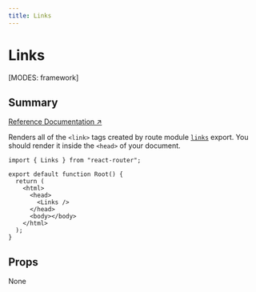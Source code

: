 ```yaml
---
title: Links
---
```


# Links

[MODES: framework]

## Summary

[Reference Documentation ↗](https://api.reactrouter.com/v7/functions/react_router.Links.html)

Renders all of the `<link>` tags created by route module [`links`](../../start/framework/route-module#links) export. You should render it inside the `<head>` of your document.

```tsx
import { Links } from "react-router";

export default function Root() {
  return (
    <html>
      <head>
        <Links />
      </head>
      <body></body>
    </html>
  );
}
```

## Props

None
